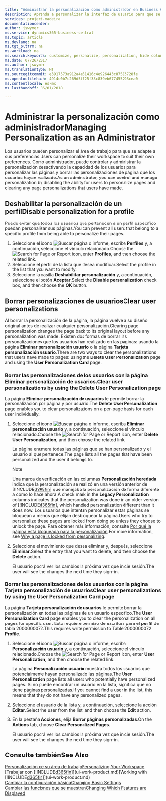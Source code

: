 ```yaml
---
title: "Administrar la personalización como administrador en Business Central | Documentos de Microsoft"
description: Aprenda a personalizar la interfaz de usuario para que se adapte a su forma de trabajar.
services: project-madeira
documentationcenter: 
author: jswymer
ms.service: dynamics365-business-central
ms.topic: article
ms.devlang: na
ms.tgt_pltfrm: na
ms.workload: na
ms.search.keywords: customize, personalize, personalization, hide columns, remove fields, move fields
ms.date: 07/26/2017
ms.author: jswymer
ms.translationtype: HT
ms.sourcegitcommit: e3917573a912a4e51416c4e926443c87513728fe
ms.openlocfilehash: 4914c0b7c269d5f725f33c839eb677455293cea0
ms.contentlocale: es-mx
ms.lasthandoff: 06/01/2018

---
```

# <a name="managing-personalization-as-an-administrator"></a><span data-ttu-id="ac06a-103">Administrar la personalización como administrador</span><span class="sxs-lookup"><span data-stu-id="ac06a-103">Managing Personalization as an Administrator</span></span>
<!--NAV in the Web client-->
<span data-ttu-id="ac06a-104">Los usuarios pueden personalizar el área de trabajo para que se adapte a sus preferencias.</span><span class="sxs-lookup"><span data-stu-id="ac06a-104">Users can personalize their workspace to suit their own preferences.</span></span> <span data-ttu-id="ac06a-105">Como administrador, puede controlar y administrar la personalización desactivando la capacidad de los usuarios para personalizar las páginas y borrar las personalizaciones de página que los usuarios hayan realizado.</span><span class="sxs-lookup"><span data-stu-id="ac06a-105">As an administrator, you can control and manage personalization by disabling the ability for users to personalize pages and clearing any page personalizations that users have made.</span></span>

## <a name="disable-personalization-for-a-profile"></a><span data-ttu-id="ac06a-106">Deshabilitar la personalización de un perfil</span><span class="sxs-lookup"><span data-stu-id="ac06a-106">Disable personalization for a profile</span></span>
<span data-ttu-id="ac06a-107">Puede evitar que todos los usuarios que pertenecen a un perfil específico puedan personalizar sus páginas.</span><span class="sxs-lookup"><span data-stu-id="ac06a-107">You can prevent all users that belong to a specific profile from being able to personalize their pages.</span></span>
1.  <span data-ttu-id="ac06a-108">Seleccione el icono ![Buscar página o informe](media/ui-search/search_small.png "icono Buscar página o informe"), escriba **Perfiles** y, a continuación, seleccione el vínculo relacionado.</span><span class="sxs-lookup"><span data-stu-id="ac06a-108">Choose the ![Search for Page or Report](media/ui-search/search_small.png "Search for Page or Report icon") icon, enter **Profiles**, and then choose the related link.</span></span>
2.  <span data-ttu-id="ac06a-109">Seleccione el perfil de la lista que desea modificar.</span><span class="sxs-lookup"><span data-stu-id="ac06a-109">Select the profile in the list that you want to modify.</span></span>
3. <span data-ttu-id="ac06a-110">Seleccione la casilla **Deshabilitar personalización** y, a continuación, seleccione el botón **Aceptar**.</span><span class="sxs-lookup"><span data-stu-id="ac06a-110">Select the **Disable personalization** check box, and then choose the **OK** button.</span></span>

## <a name="clear-user-personalizations"></a><span data-ttu-id="ac06a-111">Borrar personalizaciones de usuarios</span><span class="sxs-lookup"><span data-stu-id="ac06a-111">Clear user personalizations</span></span>

<span data-ttu-id="ac06a-112">Al borrar la personalización de la página, la página vuelve a su diseño original antes de realizar cualquier personalización.</span><span class="sxs-lookup"><span data-stu-id="ac06a-112">Clearing page personalization changes the page back to its original layout before any personalization was made.</span></span> <span data-ttu-id="ac06a-113">Existen dos formas de borrar las personalizaciones que los usuarios han realizado en las páginas: usando la página **Eliminar personalización usuario** o la página **Tarjeta personalización usuario**.</span><span class="sxs-lookup"><span data-stu-id="ac06a-113">There are two ways to clear the personalizations that users have made to pages: using the **Delete User Personalization** page and using the **User Personalization Card** page.</span></span>

### <a name="clear-user-personalizations-by-using-the-delete-user-personalization-page"></a><span data-ttu-id="ac06a-114">Borrar las personalizaciones de los usuarios con la página Eliminar personalización de usuarios.</span><span class="sxs-lookup"><span data-stu-id="ac06a-114">Clear user personalizations by using the Delete User Personalization page</span></span>

<span data-ttu-id="ac06a-115">La página **Eliminar personalización de usuarios** le permite borrar la personalización por página y por usuario.</span><span class="sxs-lookup"><span data-stu-id="ac06a-115">The **Delete User Personalization** page enables you to clear personalizations on a per-page basis for each user individually.</span></span>

1.  <span data-ttu-id="ac06a-116">Seleccione el icono ![Buscar página o informe](media/ui-search/search_small.png "icono Buscar página o informe"), escriba **Eliminar personalización usuario** y, a continuación, seleccione el vínculo relacionado.</span><span class="sxs-lookup"><span data-stu-id="ac06a-116">Choose the ![Search for Page or Report](media/ui-search/search_small.png "Search for Page or Report icon") icon, enter **Delete User Personalization**, and then choose the related link.</span></span>

    <span data-ttu-id="ac06a-117">La página enumera todas las páginas que se han personalizado y el usuario al que pertenece.</span><span class="sxs-lookup"><span data-stu-id="ac06a-117">The page lists all the pages that have been personalized and the user it belongs to.</span></span>

    >[!NOTE]
    > <span data-ttu-id="ac06a-118">Una marca de verificación en las columnas **Personalización heredada** indica que la personalización se realizó en una versión anterior de [!INCLUDE[d365fin](includes/d365fin_md.md)] que manejaba la personalización de forma diferente a como lo hace ahora.</span><span class="sxs-lookup"><span data-stu-id="ac06a-118">A check mark in the **Legacy Personalization** columns indicates that the personalization was done in an older version of [!INCLUDE[d365fin](includes/d365fin_md.md)], which handled personalization different than it does now.</span></span> <span data-ttu-id="ac06a-119">Los usuarios que intentan personalizar estas páginas se bloquean a menos que elijan desbloquear la página.</span><span class="sxs-lookup"><span data-stu-id="ac06a-119">Users who try to personalize these pages are locked from doing so unless they choose to unlock the page.</span></span> <span data-ttu-id="ac06a-120">Para obtener más información, consulte [Por qué la página está bloqueada para la personalización](ui-personalization-locked.md).</span><span class="sxs-lookup"><span data-stu-id="ac06a-120">For more information, see [Why a page is locked from personalizing](ui-personalization-locked.md).</span></span>

2. <span data-ttu-id="ac06a-121">Seleccione el movimiento que desea eliminar y, después, seleccione **Eliminar**.</span><span class="sxs-lookup"><span data-stu-id="ac06a-121">Select the entry that you want to delete, and then choose the **Delete** action.</span></span>

    <span data-ttu-id="ac06a-122">El usuario podrá ver los cambios la próxima vez que inicie sesión.</span><span class="sxs-lookup"><span data-stu-id="ac06a-122">The user will see the changes the next time they sign-in.</span></span>

### <a name="clear-user-personalizations-by-using-the-user-personalization-card-page"></a><span data-ttu-id="ac06a-123">Borrar las personalizaciones de los usuarios con la página Tarjeta personalización de usuarios</span><span class="sxs-lookup"><span data-stu-id="ac06a-123">Clear user personalizations by using the User Personalization Card page</span></span>

<span data-ttu-id="ac06a-124">La página **Tarjeta personalización de usuarios** le permite borrar la personalización en todas las páginas de un usuario específico.</span><span class="sxs-lookup"><span data-stu-id="ac06a-124">The **User Personalization Card** page enables you to clear the personalization on all pages for specific user.</span></span> <span data-ttu-id="ac06a-125">Esto requiere permiso de escritura para el **perfil** de tabla 2000000072.</span><span class="sxs-lookup"><span data-stu-id="ac06a-125">This requires write permission to Table 2000000072 **Profile**.</span></span>

1.  <span data-ttu-id="ac06a-126">Seleccione el icono ![Buscar página o informe](media/ui-search/search_small.png "icono Buscar página o informe"), escriba **Personalización usuario** y, a continuación, seleccione el vínculo relacionado.</span><span class="sxs-lookup"><span data-stu-id="ac06a-126">Choose the ![Search for Page or Report](media/ui-search/search_small.png "Search for Page or Report icon") icon, enter **User Personalization**, and then choose the related link.</span></span>

    <span data-ttu-id="ac06a-127">La página **Personalización usuario** muestra todos los usuarios que potencialmente hayan personalizado las páginas.</span><span class="sxs-lookup"><span data-stu-id="ac06a-127">The **User Personalization** page lists all users who potentially have personalized pages.</span></span> <span data-ttu-id="ac06a-128">Si no puede encontrar un usuario en la lista, significa que no tiene páginas personalizadas.</span><span class="sxs-lookup"><span data-stu-id="ac06a-128">If you cannot find a user in the list, this means that they do not have any personalized pages.</span></span>

2. <span data-ttu-id="ac06a-129">Seleccione el usuario de la lista y, a continuación, seleccione la acción **Editar**.</span><span class="sxs-lookup"><span data-stu-id="ac06a-129">Select the user from the list, and then choose the **Edit** action.</span></span>

3.  <span data-ttu-id="ac06a-130">En la pestaña **Acciones**, elija **Borrar páginas personalizadas**.</span><span class="sxs-lookup"><span data-stu-id="ac06a-130">On the **Actions** tab, choose **Clear Personalized Pages**.</span></span>

    <span data-ttu-id="ac06a-131">El usuario podrá ver los cambios la próxima vez que inicie sesión.</span><span class="sxs-lookup"><span data-stu-id="ac06a-131">The user will see the changes the next time they sign-in.</span></span>

## <a name="see-also"></a><span data-ttu-id="ac06a-132">Consulte también</span><span class="sxs-lookup"><span data-stu-id="ac06a-132">See Also</span></span>
[<span data-ttu-id="ac06a-133">Personalización de su área de trabajo</span><span class="sxs-lookup"><span data-stu-id="ac06a-133">Personalizing Your Workspace</span></span>](ui-personalization-user.md)  
<span data-ttu-id="ac06a-134">[Trabajar con [!INCLUDE[d365fin](includes/d365fin_md.md)]](ui-work-product.md)</span><span class="sxs-lookup"><span data-stu-id="ac06a-134">[Working with [!INCLUDE[d365fin](includes/d365fin_md.md)]](ui-work-product.md)</span></span>  
[<span data-ttu-id="ac06a-135">Cambiar la configuración básica</span><span class="sxs-lookup"><span data-stu-id="ac06a-135">Changing Basic Settings</span></span>](ui-change-basic-settings.md)  
[<span data-ttu-id="ac06a-136">Cambiar las funciones que se muestran</span><span class="sxs-lookup"><span data-stu-id="ac06a-136">Changing Which Features are Displayed</span></span>](ui-experiences.md)  

